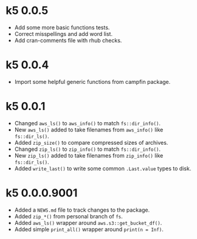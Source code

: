 # k5 0.0.5

* Add some more basic functions tests.
* Correct misspellings and add word list.
* Add cran-comments file with rhub checks.

# k5 0.0.4

* Import some helpful generic functions from campfin package.

# k5 0.0.1

* Changed `aws_ls()` to `aws_info()` to match `fs::dir_info()`.
* New `aws_ls()` added to take filenames from `aws_info()` like `fs::dir_ls()`.
* Added `zip_size()` to compare compressed sizes of archives.
* Changed `zip_ls()` to `zip_info()` to match `fs::dir_info()`.
* New `zip_ls()` added to take filenames from `zip_info()` like `fs::dir_ls()`.
* Added `write_last()` to write some common `.Last.value` types to disk.

# k5 0.0.0.9001

* Added a `NEWS.md` file to track changes to the package.
* Added `zip_*()` from personal branch of `fs`.
* Added `aws_ls()` wrapper around `aws.s3::get_bucket_df()`.
* Added simple `print_all()` wrapper around `print(n = Inf)`.
